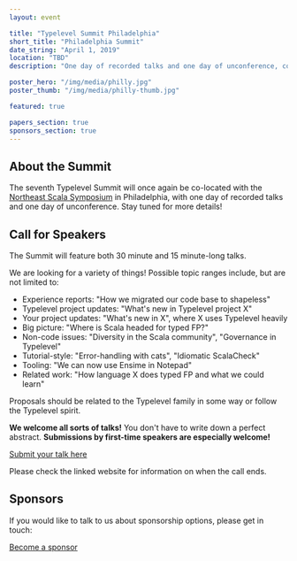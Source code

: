 ```yaml
---
layout: event

title: "Typelevel Summit Philadelphia"
short_title: "Philadelphia Summit"
date_string: "April 1, 2019"
location: "TBD"
description: "One day of recorded talks and one day of unconference, co-located with NE Scala."

poster_hero: "/img/media/philly.jpg"
poster_thumb: "/img/media/philly-thumb.jpg"

featured: true

papers_section: true
sponsors_section: true
---
```


## About the Summit

The seventh Typelevel Summit will once again be co-located with the <a href="https://twitter.com/nescalas/status/1086306457556054016">Northeast Scala Symposium</a> in Philadelphia, with one day of recorded talks and one day of unconference.
Stay tuned for more details!

## Call for Speakers

The Summit will feature both 30 minute and 15 minute-long talks.

We are looking for a variety of things! Possible topic ranges include, but are not limited to:

  - Experience reports:  "How we migrated our code base to shapeless"
  - Typelevel project updates: "What's new in Typelevel project X"
  - Your project updates: "What's new in X", where X uses Typelevel heavily
  - Big picture: "Where is Scala headed for typed FP?"
  - Non-code issues: "Diversity in the Scala community", "Governance in Typelevel"
  - Tutorial-style: "Error-handling with cats", "Idiomatic ScalaCheck"
  - Tooling: "We can now use Ensime in Notepad"
  - Related work: "How language X does typed FP and what we could learn"

Proposals should be related to the Typelevel family in some way or follow the Typelevel spirit.

**We welcome all sorts of talks!** You don't have to write down a perfect abstract. **Submissions by first-time speakers are especially welcome!**

<a class="btn large" href="https://www.papercall.io/typelevel-summit-phl-2019">Submit your talk here</a>

Please check the linked website for information on when the call ends.


## Sponsors

If you would like to talk to us about sponsorship options, please get in touch:

<a class="btn large" href="mailto:info@typelevel.org">Become a sponsor</a>
